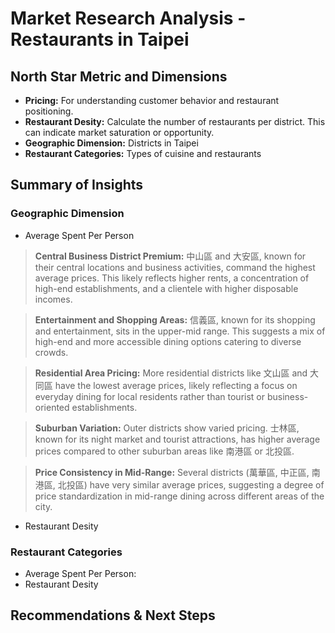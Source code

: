 # Market Research Analysis - Restaurants in Taipei



## North Star Metric and Dimensions
- **Pricing:** For understanding customer behavior and restaurant positioning.
- **Restaurant Desity:** Calculate the number of restaurants per district. This can indicate market saturation or opportunity.
- **Geographic Dimension:** Districts in Taipei
- **Restaurant Categories:** Types of cuisine and restaurants
   

## Summary of Insights

### Geographic Dimension
- Average Spent Per Person
> **Central Business District Premium:** 中山區 and 大安區, known for their central locations and business activities, command the highest average prices. This likely reflects higher rents, a concentration of high-end establishments, and a clientele with higher disposable incomes.
> 

> **Entertainment and Shopping Areas:** 信義區, known for its shopping and entertainment, sits in the upper-mid range. This suggests a mix of high-end and more accessible dining options catering to diverse crowds.
> 

> **Residential Area Pricing:** More residential districts like 文山區 and 大同區 have the lowest average prices, likely reflecting a focus on everyday dining for local residents rather than tourist or business-oriented establishments.
> 

> **Suburban Variation:** Outer districts show varied pricing. 士林區, known for its night market and tourist attractions, has higher average prices compared to other suburban areas like 南港區 or 北投區.
> 

> **Price Consistency in Mid-Range:** Several districts (萬華區, 中正區, 南港區, 北投區) have very similar average prices, suggesting a degree of price standardization in mid-range dining across different areas of the city.
>

  
- Restaurant Desity



### Restaurant Categories
- Average Spent Per Person:
- Restaurant Desity


## Recommendations & Next Steps

